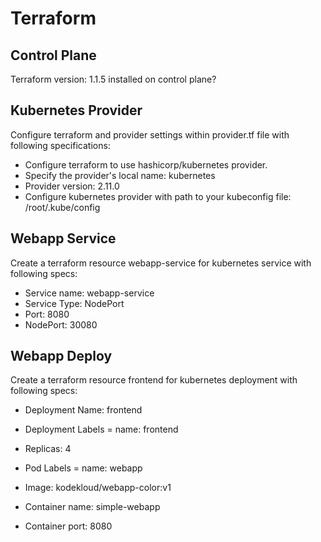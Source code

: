 # Terraform

## Control Plane

Terraform version: 1.1.5 installed on control plane?

## Kubernetes Provider

Configure terraform and provider settings within provider.tf file with following specifications:

- Configure terraform to use hashicorp/kubernetes provider.
- Specify the provider's local name: kubernetes
- Provider version: 2.11.0
- Configure kubernetes provider with path to your kubeconfig file: /root/.kube/config

## Webapp Service

Create a terraform resource webapp-service for kubernetes service with following specs:

- Service name: webapp-service
- Service Type: NodePort
- Port: 8080
- NodePort: 30080

## Webapp Deploy

Create a terraform resource frontend for kubernetes deployment with following specs:

- Deployment Name: frontend

- Deployment Labels = name: frontend

- Replicas: 4

- Pod Labels = name: webapp

- Image: kodekloud/webapp-color:v1

- Container name: simple-webapp

- Container port: 8080
